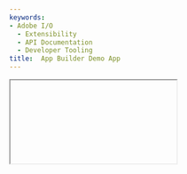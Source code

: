 ```yaml
---
keywords:
- Adobe I/O
  - Extensibility
  - API Documentation
  - Developer Tooling
title:  App Builder Demo App
---
```


<iframe/>

[source](https://53444-stocksearch-stage.adobeio-static.net/index.html)
